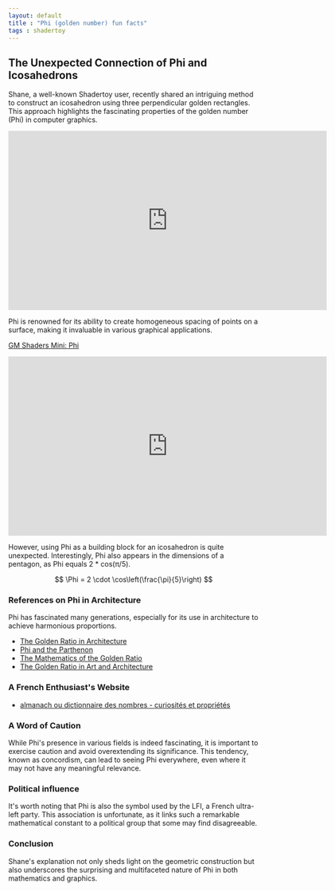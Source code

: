 ```yaml
---
layout: default
title : "Phi (golden number) fun facts"
tags : shadertoy
---
```

## The Unexpected Connection of Phi and Icosahedrons

Shane, a well-known Shadertoy user, recently shared an intriguing method to construct an icosahedron using three perpendicular golden rectangles. This approach highlights the fascinating properties of the golden number (Phi) in computer graphics.

<iframe width="640" height="360" frameborder="0" src="https://www.shadertoy.com/embed/wf23Wd?gui=true&t=10&paused=false&muted=false" allowfullscreen></iframe>

Phi is renowned for its ability to create homogeneous spacing of points on a surface, making it invaluable in various graphical applications. 

[GM Shaders Mini: Phi](https://open.substack.com/pub/xordev/p/phi?r=2ib59b&utm_campaign=post&utm_medium=email)

<iframe width="640" height="360" frameborder="0" src="https://www.shadertoy.com/embed/lllXz4?gui=true&t=10&paused=true&muted=false" allowfullscreen></iframe>

However, using Phi as a building block for an icosahedron is quite unexpected. Interestingly, Phi also appears in the dimensions of a pentagon, as Phi equals 2 * cos(π/5).

$$
\Phi = 2 \cdot \cos\left(\frac{\pi}{5}\right)
$$

### References on Phi in Architecture

Phi has fascinated many generations, especially for its use in architecture to achieve harmonious proportions. 

- [The Golden Ratio in Architecture](https://www.goldennumber.net/architecture/)
- [Phi and the Parthenon](https://www.ancient.eu/article/765/the-parthenon/)
- [The Mathematics of the Golden Ratio](https://www.mathsisfun.com/numbers/golden-ratio.html)
- [The Golden Ratio in Art and Architecture](https://www.britannica.com/topic/golden-ratio)

### A French Enthusiast's Website

- [almanach ou dictionnaire des nombres - curiosités et propriétés](http://villemin.gerard.free.fr/)

### A Word of Caution

While Phi's presence in various fields is indeed fascinating, it is important to exercise caution and avoid overextending its significance. This tendency, known as concordism, can lead to seeing Phi everywhere, even where it may not have any meaningful relevance.

### Political influence

It's worth noting that Phi is also the symbol used by the LFI, a French ultra-left party. This association is unfortunate, as it links such a remarkable mathematical constant to a political group that some may find disagreeable.

### Conclusion

Shane's explanation not only sheds light on the geometric construction but also underscores the surprising and multifaceted nature of Phi in both mathematics and graphics.